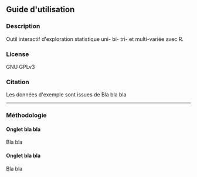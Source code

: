 ## Guide d'utilisation

### Description
Outil interactif d'exploration statistique uni- bi- tri- et multi-variée avec R.

### License

GNU GPLv3

### Citation

Les données d'exemple sont issues de Bla bla bla


------
### Méthodologie

#### Onglet bla bla

Bla bla

#### Onglet bla bla

Bla bla
